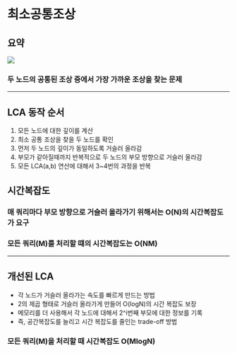 # 최소공통조상

## 요약

<img src="https://mblogthumb-phinf.pstatic.net/20160923_99/kks227_1474632438677or22E_PNG/1.png?type=w2"/>

### 두 노드의 공통된 조상 중에서 가장 가까운 조상을 찾는 문제

---

## LCA 동작 순서

1. 모든 노드에 대한 깊이를 계산
2. 최소 공통 조상을 찾을 두 노드를 확인
3. 먼저 두 노드의 깊이가 동일하도록 거슬러 올라감
4. 부모가 같아질때까지 반복적으로 두 노드의 부모 방향으로 거슬러 올라감
5. 모든 LCA(a,b) 연산에 대해서 3~4번의 과정을 반복

## 시간복잡도

### 매 쿼리마다 부모 방향으로 거슬러 올라가기 위해서는 O(N)의 시간복잡도가 요구
### 모든 쿼리(M)를 처리할 떄의 시간복잡도는 O(NM)

---

## 개선된 LCA

- 각 노드가 거슬러 올라가는 속도를 빠르게 만드는 방법
- 2의 제곱 형태로 거슬러 올라가게 만들어 O(logN)의 시간 복잡도 보장
- 메모리를 더 사용해서 각 노드에 대해서 2^i번째 부모에 대한 정보를 기록
- 즉, 공간복잡도를 늘리고 시간 복잡도를 줄인는 trade-off 방법

### 모든 쿼리(M)을 처리할 때 시간복잡도 O(MlogN)